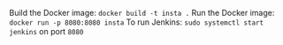 Build the Docker image: `docker build -t insta .`
Run the Docker image: `docker run -p 8080:8080 insta`
To run Jenkins: `sudo systemctl start jenkins` on port `8080`